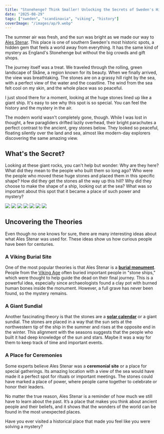 ```yaml
---
title: "Stonehenge? Think Smaller! Unlocking the Secrets of Sweden's Hidden Stone Ship"
date: "2025-08-29"
tags: ["sweden", "scandinavia", "viking", "history"]
coverImage: "/images/ap/9.webp"
---
```


The summer air was fresh, and the sun was bright as we made our way to [Ales Stenar](https://maps.app.goo.gl/twyjSJev5gLuZttV8). This place is one of southern Sweden's most historic spots, a hidden gem that feels a world away from everything. It has the same kind of mystery as England's Stonehenge but without the big crowds and gift shops.

The journey itself was a treat. We traveled through the rolling, green landscape of Skåne, a region known for its beauty. When we finally arrived, the view was breathtaking. The stones are on a grassy hill right by the sea, with a perfect view of the water and the coastline. The wind from the sea felt cool on my skin, and the whole place was so peaceful.

I just stood there for a moment, looking at the huge stones lined up like a giant ship. It's easy to see why this spot is so special. You can feel the history and the mystery in the air.

The modern world wasn't completely gone, though. While I was lost in thought, a few paragliders drifted lazily overhead, their bright parachutes a perfect contrast to the ancient, grey stones below. They looked so peaceful, floating silently over the land and sea, almost like modern-day explorers discovering the same amazing view.

## What's the Secret?

Looking at these giant rocks, you can't help but wonder: Why are they here? What did they mean to the people who built them so long ago? Who were the people who moved these huge stones and placed them in this specific shape? How did they get the stones all the way up this hill? Why did they choose to make the shape of a ship, looking out at the sea? What was so important about this spot that it became a place of such power and mystery?

<!--gallery-->
![](/images/ap/2.webp)
![](/images/ap/3.webp)
![](/images/ap/4.webp)
![](/images/ap/5.webp)
![](/images/ap/6.webp)
![](/images/ap/7.webp)
![](/images/ap/8.webp)
<!--gallery-->

## Uncovering the Theories

Even though no one knows for sure, there are many interesting ideas about what Ales Stenar was used for. These ideas show us how curious people have been for centuries.

### A Viking Burial Site

One of the most popular theories is that Ales Stenar is a [**burial monument**](https://en.wikipedia.org/wiki/Norse_funeral). People from the [Viking Age](https://en.natmus.dk/historical-knowledge/denmark/prehistoric-period-until-1050-ad/the-viking-age/) often buried important people in "stone ships," which were thought to help guide the dead on their final journey. This is a powerful idea, especially since archaeologists found a clay pot with burned human bones inside the monument. However, a full grave has never been found, so the mystery remains.

### A Giant Sundial

Another fascinating theory is that the stones are a [**solar calendar**](https://www.britannica.com/science/solar-calendar) or a giant sundial. The stones are placed in a way that the sun sets at the northwestern tip of the ship in the summer and rises at the opposite end in the winter. This alignment with the seasons suggests that the people who built it had deep knowledge of the sun and stars. Maybe it was a way for them to keep track of time and important events.

### A Place for Ceremonies

Some experts believe Ales Stenar was a **ceremonial site** or a place for special gatherings. Its amazing location with a view of the sea would have made it a perfect spot for rituals or important meetings. The stones could have marked a place of power, where people came together to celebrate or honor their leaders.

No matter the true reason, Ales Stenar is a reminder of how much we still have to learn about the past. It’s a place that makes you think about ancient people and their beliefs, and it shows that the wonders of the world can be found in the most unexpected places.

Have you ever visited a historical place that made you feel like you were solving a mystery?
